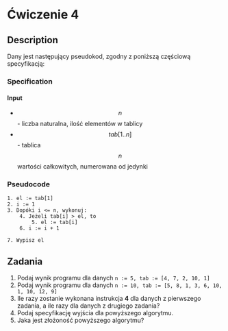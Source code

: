 # Ćwiczenie 4

## Description

Dany jest następujący pseudokod, zgodny z poniższą częściową specyfikacją:

### Specification

#### Input

* $$n$$ - liczba naturalna, ilość elementów w tablicy
* $$tab[1..n]$$ - tablica $$n$$ wartości całkowitych, numerowana od jedynki

### Pseudocode

```
1. el := tab[1]
2. i := 1
3. Dopóki i <= n, wykonuj:
    4. Jeżeli tab[i] > el, to 
        5. el := tab[i]
    6. i := i + 1
    
7. Wypisz el
```

## Zadania

1. Podaj wynik programu dla danych `n := 5, tab := [4, 7, 2, 10, 1]`
2. Podaj wynik programu dla danych `n := 10, tab := [5, 8, 1, 3, 6, 10, 1, 10, 12, 9]`
3. Ile razy zostanie wykonana instrukcja **4** dla danych z pierwszego zadania, a ile razy dla danych z drugiego zadania?
4. Podaj specyfikację wyjścia dla powyższego algorytmu.
5. Jaka jest złożoność powyższego algorytmu?

